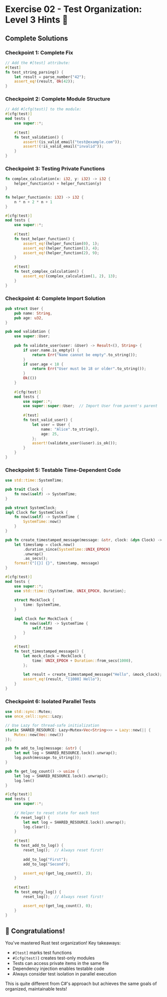 # Exercise 02 - Test Organization: Level 3 Hints 🌳

## Complete Solutions

### Checkpoint 1: Complete Fix
```rust
// Add the #[test] attribute:
#[test]
fn test_string_parsing() {
    let result = parse_number("42");
    assert_eq!(result, Ok(42));
}
```

### Checkpoint 2: Complete Module Structure
```rust
// Add #[cfg(test)] to the module:
#[cfg(test)]
mod tests {
    use super::*;
    
    #[test]
    fn test_validation() {
        assert!(is_valid_email("test@example.com"));
        assert!(!is_valid_email("invalid"));
    }
}
```

### Checkpoint 3: Testing Private Functions
```rust
fn complex_calculation(x: i32, y: i32) -> i32 {
    helper_function(x) + helper_function(y)
}

fn helper_function(n: i32) -> i32 {
    n * n + 2 * n + 1
}

#[cfg(test)]
mod tests {
    use super::*;
    
    #[test]
    fn test_helper_function() {
        assert_eq!(helper_function(0), 1);
        assert_eq!(helper_function(1), 4);
        assert_eq!(helper_function(2), 9);
    }
    
    #[test]
    fn test_complex_calculation() {
        assert_eq!(complex_calculation(1, 2), 13);
    }
}
```

### Checkpoint 4: Complete Import Solution
```rust
pub struct User {
    pub name: String,
    pub age: u32,
}

pub mod validation {
    use super::User;
    
    pub fn validate_user(user: &User) -> Result<(), String> {
        if user.name.is_empty() {
            return Err("Name cannot be empty".to_string());
        }
        if user.age < 18 {
            return Err("User must be 18 or older".to_string());
        }
        Ok(())
    }
    
    #[cfg(test)]
    mod tests {
        use super::*;
        use super::super::User;  // Import User from parent's parent
        
        #[test]
        fn test_valid_user() {
            let user = User {
                name: "Alice".to_string(),
                age: 25,
            };
            assert!(validate_user(&user).is_ok());
        }
    }
}
```

### Checkpoint 5: Testable Time-Dependent Code
```rust
use std::time::SystemTime;

pub trait Clock {
    fn now(&self) -> SystemTime;
}

pub struct SystemClock;
impl Clock for SystemClock {
    fn now(&self) -> SystemTime {
        SystemTime::now()
    }
}

pub fn create_timestamped_message(message: &str, clock: &dyn Clock) -> String {
    let timestamp = clock.now()
        .duration_since(SystemTime::UNIX_EPOCH)
        .unwrap()
        .as_secs();
    format!("[{}] {}", timestamp, message)
}

#[cfg(test)]
mod tests {
    use super::*;
    use std::time::{SystemTime, UNIX_EPOCH, Duration};
    
    struct MockClock {
        time: SystemTime,
    }
    
    impl Clock for MockClock {
        fn now(&self) -> SystemTime {
            self.time
        }
    }
    
    #[test]
    fn test_timestamped_message() {
        let mock_clock = MockClock {
            time: UNIX_EPOCH + Duration::from_secs(1000),
        };
        
        let result = create_timestamped_message("Hello", &mock_clock);
        assert_eq!(result, "[1000] Hello");
    }
}
```

### Checkpoint 6: Isolated Parallel Tests
```rust
use std::sync::Mutex;
use once_cell::sync::Lazy;

// Use Lazy for thread-safe initialization
static SHARED_RESOURCE: Lazy<Mutex<Vec<String>>> = Lazy::new(|| {
    Mutex::new(Vec::new())
});

pub fn add_to_log(message: &str) {
    let mut log = SHARED_RESOURCE.lock().unwrap();
    log.push(message.to_string());
}

pub fn get_log_count() -> usize {
    let log = SHARED_RESOURCE.lock().unwrap();
    log.len()
}

#[cfg(test)]
mod tests {
    use super::*;
    
    // Helper to reset state for each test
    fn reset_log() {
        let mut log = SHARED_RESOURCE.lock().unwrap();
        log.clear();
    }
    
    #[test]
    fn test_add_to_log() {
        reset_log();  // Always reset first!
        
        add_to_log("First");
        add_to_log("Second");
        
        assert_eq!(get_log_count(), 2);
    }
    
    #[test]
    fn test_empty_log() {
        reset_log();  // Always reset first!
        
        assert_eq!(get_log_count(), 0);
    }
}
```

## 🎉 Congratulations!

You've mastered Rust test organization! Key takeaways:
- `#[test]` marks test functions
- `#[cfg(test)]` creates test-only modules
- Tests can access private items in the same file
- Dependency injection enables testable code
- Always consider test isolation in parallel execution

This is quite different from C#'s approach but achieves the same goals of organized, maintainable tests!